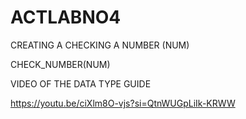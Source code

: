 # ACTLABNO4
CREATING A CHECKING A NUMBER (NUM)

CHECK_NUMBER(NUM)

VIDEO OF THE DATA TYPE GUIDE

https://youtu.be/ciXlm8O-vjs?si=QtnWUGpLiIk-KRWW
